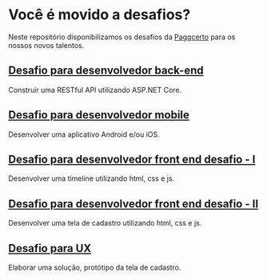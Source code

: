 # Você é movido a desafios?

Neste repositório disponibilizamos os desafios da [Paggcerto](https://www.paggcerto.com.br/) para os nossos novos talentos.

## [Desafio para desenvolvedor back-end](https://github.com/paggcerto-sa/desafios/blob/master/back-end.md)
Construir uma RESTful API utilizando ASP.NET Core.

## [Desafio para desenvolvedor mobile](https://github.com/paggcerto-sa/desafios/blob/master/mobile.md)
Desenvolver uma aplicativo Android e/ou iOS.

## [Desafio para desenvolvedor front end desafio - I](https://github.com/paggcerto-sa/desafios/blob/master/front-end.md)
Desenvolver uma timeline utilizando html, css e js.

## [Desafio para desenvolvedor front end desafio - II](https://github.com/paggcerto-sa/desafios/blob/master/front-end-cadastro.md)
Desenvolver uma tela de cadastro utilizando html, css e js.

## [Desafio para UX ](https://github.com/paggcerto-sa/desafios/blob/master/ux.md)
Elaborar uma solução, protótipo da tela de cadastro.
